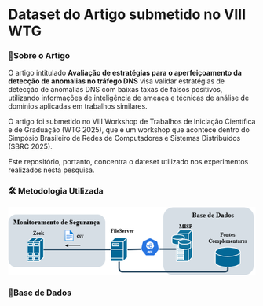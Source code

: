 # Dataset do Artigo submetido no VIII WTG 

### 🎇Sobre o Artigo

O artigo intitulado **Avaliação de estratégias para o aperfeiçoamento da detecção de anomalias no tráfego DNS** visa validar estratégias de detecção de anomalias DNS com baixas taxas de falsos positivos, utilizando informações de inteligência de ameaça e técnicas de análise de domínios aplicadas em trabalhos similares.

O artigo foi submetido no VIII Workshop de Trabalhos de Iniciação Científica e de Graduação (WTG 2025), que é um workshop que acontece dentro do Simpósio Brasileiro de Redes de Computadores e Sistemas Distribuídos (SBRC 2025). 

Este repositório, portanto, concentra o dateset utilizado nos experimentos realizados nesta pesquisa.

### 🛠 Metodologia Utilizada
![Metodologia do Projeto](metodologia.png)
### 🔎Base de Dados 
